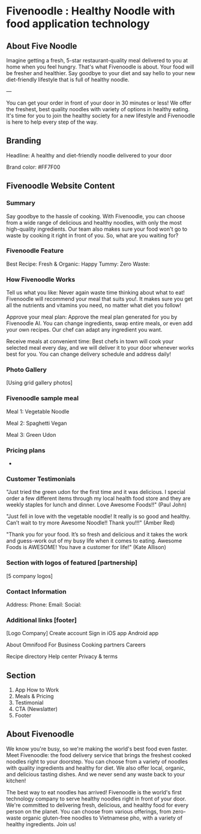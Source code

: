 # Fivenoodle : Healthy Noodle with food application technology

## About Five Noodle

Imagine getting a fresh, 5-star restaurant-quality meal delivered to you at home when you feel hungry. That's what Fivenoodle is about. Your food will be fresher and healthier. Say goodbye to your diet and say hello to your new diet-friendly lifestyle that is full of healthy noodle.

—

You can get your order in front of your door in 30 minutes or less! We offer the freshest, best quality noodles with variety of options in healthy eating. It's time for you to join the healthy society for a new lifestyle and Fivenoodle is here to help every step of the way.

## Branding

Headline: A healthy and diet-friendly noodle delivered to your door

Brand color: #FF7F00

## Fivenoodle Website Content

### Summary

Say goodbye to the hassle of cooking. With Fivenoodle, you can choose from a wide range of delicious and healthy noodles, with only the most high-quality ingredients. Our team also makes sure your food won't go to waste by cooking it right in front of you. So, what are you waiting for?

### Fivenoodle Feature

Best Recipe:
Fresh & Organic:
Happy Tummy:
Zero Waste:

### How Fivenoodle Works

Tell us what you like: Never again waste time thinking about what to eat! Fivenoodle will recommend your meal that suits you!. It makes sure you get all the nutrients and vitamins you need, no matter what diet you follow!

Approve your meal plan: Approve the meal plan generated for you by Fivenoodle AI. You can change ingredients, swap entire meals, or even add your own recipes. Our chef can adapt any ingredient you want.

Receive meals at convenient time: Best chefs in town will cook your selected meal every day, and we will deliver it to your door whenever works best for you. You can change delivery schedule and address daily!

### Photo Gallery

[Using grid gallery photos]

### Fivenoodle sample meal

Meal 1: Vegetable Noodle

Meal 2: Spaghetti Vegan

Meal 3: Green Udon

### Pricing plans

-

### Customer Testimonials

"Just tried the green udon for the first time and it was delicious. I special order a few different items through my local health food store and they are weekly staples for lunch and dinner. Love Awesome Foods!!" (Paul John)

"Just fell in love with the vegetable noodle! It really is so good and healthy. Can’t wait to try more Awesome Noodle!! Thank you!!!" (Amber Red)

"Thank you for your food. It’s so fresh and delicious and it takes the work and guess-work out of my busy life when it comes to eating. Awesome Foods is AWESOME! You have a customer for life!" (Kate Allison)

### Section with logos of featured [partnership]

[5 company logos]

### Contact Information

Address:
Phone:
Email:
Social:

### Additional links [footer]

[Logo Company]
Create account
Sign in
iOS app
Android app

About Omnifood
For Business
Cooking partners
Careers

Recipe directory
Help center
Privacy & terms

####

## Section

<!-- Logo + Navigation
Hero Section
Partnership Logo -->

1. App How to Work
2. Meals & Pricing
3. Testimonial
4. CTA (Newslatter)
5. Footer

## About Fivenoodle

We know you're busy, so we're making the world's best food even faster. Meet Fivenoodle: the food delivery service that brings the freshest cooked noodles right to your doorstep. You can choose from a variety of noodles with quality ingredients and healthy for diet. We also offer local, organic, and delicious tasting dishes. And we never send any waste back to your kitchen!

The best way to eat noodles has arrived! Fivenoodle is the world's first technology company to serve healthy noodles right in front of your door. We're committed to delivering fresh, delicious, and healthy food for every person on the planet. You can choose from various offerings, from zero-waste organic gluten-free noodles to Vietnamese pho, with a variety of healthy ingredients. Join us!
